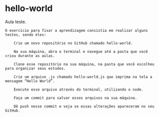 # hello-world
Aula  teste.

    O exercício para fixar a aprendizagem consistia em realizar alguns testes, sendo eles:

        Crie um novo repositório no GitHub chamado hello-world.

        Na sua máquina, abra o terminal e navegue até a pasta que você criou durante as aulas.

        Clone esse repositório na sua máquina, na pasta que você escolheu para organizar seus estudos.

        Crie um arquivo .js chamado hello-world.js que imprima na tela a mensagem “Hello World”.

        Execute esse arquivo através do terminal, utilizando o node.

        Faça um commit para salvar esses arquivos na sua máquina.

        Dê push nesse commit e veja se essas alterações apareceram no seu GitHub.